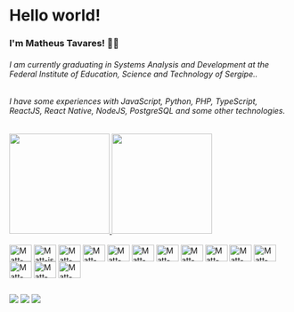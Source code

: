 # Hello world!

### I'm Matheus Tavares! 👨‍🚀
###### I am currently graduating in Systems Analysis and Development at the Federal Institute of Education, Science and Technology of Sergipe..

###### I have some experiences with JavaScript, Python, PHP, TypeScript, ReactJS, React Native, NodeJS, PostgreSQL and some other technologies.

##
<div>
  <a href="https://github.com/matt-tavares" />
  <img height="180em" src="https://github-readme-stats.vercel.app/api?username=matt-tavares&show_icons=true&theme=dark" />
  <img height="180em" src="https://github-readme-stats.vercel.app/api/top-langs/?username=matt-tavares&layout=compact&theme=dark" />
</div>

<div style="display: inline_block"><br>
  <a href="https://ubuntu.com/" ><img align="center" alt="Matt-ubuntu" height="30" width="40" src="https://cdn.jsdelivr.net/gh/devicons/devicon/icons/ubuntu/ubuntu-plain.svg" ></a>
  <a href="https://javascript.info/" ><img align="center" alt="Matt-js" height="30" width="40" src="https://cdn.jsdelivr.net/gh/devicons/devicon/icons/javascript/javascript-original.svg" ></a>
  <a href="https://www.typescriptlang.org/"><img align="center" alt="Matt-Ts" height="30" width="40" src="https://cdn.jsdelivr.net/gh/devicons/devicon/icons/typescript/typescript-original.svg" ></a>
  <a href="https://www.python.org/"><img align="center" alt="Matt-Py" height="30" width="40" src="https://cdn.jsdelivr.net/gh/devicons/devicon/icons/python/python-original.svg" ></a>
  <a href="https://www.php.net/"><img align="center" alt="Matt-Php" height="30" width="40" src="https://cdn.jsdelivr.net/gh/devicons/devicon/icons/php/php-original.svg" ></a>
  
  <img align="center" alt="Matt-nodeJS" height="30" width="40" src="https://cdn.jsdelivr.net/gh/devicons/devicon/icons/nodejs/nodejs-original.svg" >
  <img align="center" alt="Matt-React" height="30" width="40" src="https://cdn.jsdelivr.net/gh/devicons/devicon/icons/react/react-original.svg" >
  <img align="center" alt="Matt-JQuery" height="30" width="40" src="https://cdn.jsdelivr.net/gh/devicons/devicon/icons/jquery/jquery-original.svg" >
  <img align="center" alt="Matt-HTML" height="30" width="40" src="https://cdn.jsdelivr.net/gh/devicons/devicon/icons/html5/html5-original.svg" >
  <img align="center" alt="Matt-CSS" height="30" width="40" src="https://cdn.jsdelivr.net/gh/devicons/devicon/icons/css3/css3-original.svg" >
  <img align="center" alt="Matt-Postgres" height="30" width="40" src="https://cdn.jsdelivr.net/gh/devicons/devicon/icons/postgresql/postgresql-original.svg" >
  <img align="center" alt="Matt-MySQL" height="30" width="40" src="https://cdn.jsdelivr.net/gh/devicons/devicon/icons/mysql/mysql-original.svg" >
  <img align="center" alt="Matt-Firebase" height="30" width="40" src="https://cdn.jsdelivr.net/gh/devicons/devicon/icons/firebase/firebase-plain.svg" >
  <img align="center" alt="Matt-Bootstrap" height="30" width="40" src="https://cdn.jsdelivr.net/gh/devicons/devicon/icons/bootstrap/bootstrap-original.svg" >
</div>

##
<div>
  <a href="https://www.linkedin.com/in/matheus-tavares-0a1661186/" target="_blank" ><img src="https://img.shields.io/badge/linkedin-%230077B5.svg?&style=for-the-badge&logo=linkedin&logoColor=white" target="_blank" ><a/>
  <a href="https://www.instagram.com/mattheusdev/" target="_blank" ><img src="https://img.shields.io/badge/instagram-%23E4405F.svg?&style=for-the-badge&logo=instagram&logoColor=white" target="_blank"><a/>
    <a href="https://t.me/mattheusdev/" target="_blank" ><img src="https://img.shields.io/badge/Telegram-2CA5E0?style=for-the-badge&logo=telegram&logoColor=white" target="_blank"><a/>
</div>
